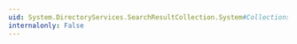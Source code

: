 ```yaml
---
uid: System.DirectoryServices.SearchResultCollection.System#Collections#ICollection#IsSynchronized
internalonly: False
---
```

